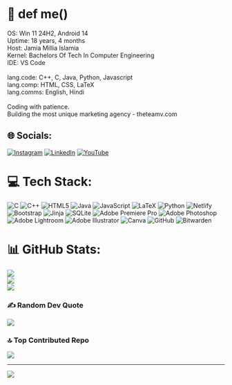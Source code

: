# 💫 def me()
<script src="https://cdn.commoninja.com/sdk/latest/commonninja.js" defer></script>
<div class="commonninja_component pid-e4bf0573-9f1e-4814-831c-0994c3d09fef"></div>
OS: Win 11 24H2, Android 14<br>Uptime: 18 years, 4 months<br>Host: Jamia Millia Islamia<br>Kernel: Bachelors Of Tech In Computer Engineering<br>IDE: VS Code<br><br>lang.code: C++, C, Java, Python, Javascript<br>lang.comp: HTML, CSS, LaTeX<br>lang.comms: English, Hindi<br><br>Coding with patience.<br>Building the most unique marketing agency - theteamv.com


## 🌐 Socials:
[![Instagram](https://img.shields.io/badge/Instagram-%23E4405F.svg?logo=Instagram&logoColor=white)](https://instagram.com/notshahanxd) [![LinkedIn](https://img.shields.io/badge/LinkedIn-%230077B5.svg?logo=linkedin&logoColor=white)](https://linkedin.com/in/shahanxd) [![YouTube](https://img.shields.io/badge/YouTube-%23FF0000.svg?logo=YouTube&logoColor=white)](https://youtube.com/@UCyjEeSvqUYPtwiZmyd1q_Yw) 

# 💻 Tech Stack:
![C](https://img.shields.io/badge/c-%2300599C.svg?style=for-the-badge&logo=c&logoColor=white) ![C++](https://img.shields.io/badge/c++-%2300599C.svg?style=for-the-badge&logo=c%2B%2B&logoColor=white) ![HTML5](https://img.shields.io/badge/html5-%23E34F26.svg?style=for-the-badge&logo=html5&logoColor=white) ![Java](https://img.shields.io/badge/java-%23ED8B00.svg?style=for-the-badge&logo=openjdk&logoColor=white) ![JavaScript](https://img.shields.io/badge/javascript-%23323330.svg?style=for-the-badge&logo=javascript&logoColor=%23F7DF1E) ![LaTeX](https://img.shields.io/badge/latex-%23008080.svg?style=for-the-badge&logo=latex&logoColor=white) ![Python](https://img.shields.io/badge/python-3670A0?style=for-the-badge&logo=python&logoColor=ffdd54) ![Netlify](https://img.shields.io/badge/netlify-%23000000.svg?style=for-the-badge&logo=netlify&logoColor=#00C7B7) ![Bootstrap](https://img.shields.io/badge/bootstrap-%238511FA.svg?style=for-the-badge&logo=bootstrap&logoColor=white) ![Jinja](https://img.shields.io/badge/jinja-white.svg?style=for-the-badge&logo=jinja&logoColor=black) ![SQLite](https://img.shields.io/badge/sqlite-%2307405e.svg?style=for-the-badge&logo=sqlite&logoColor=white) ![Adobe Premiere Pro](https://img.shields.io/badge/Adobe%20Premiere%20Pro-9999FF.svg?style=for-the-badge&logo=Adobe%20Premiere%20Pro&logoColor=white) ![Adobe Photoshop](https://img.shields.io/badge/adobe%20photoshop-%2331A8FF.svg?style=for-the-badge&logo=adobe%20photoshop&logoColor=white) ![Adobe Lightroom](https://img.shields.io/badge/Adobe%20Lightroom-31A8FF.svg?style=for-the-badge&logo=Adobe%20Lightroom&logoColor=white) ![Adobe Illustrator](https://img.shields.io/badge/adobe%20illustrator-%23FF9A00.svg?style=for-the-badge&logo=adobe%20illustrator&logoColor=white) ![Canva](https://img.shields.io/badge/Canva-%2300C4CC.svg?style=for-the-badge&logo=Canva&logoColor=white) ![GitHub](https://img.shields.io/badge/github-%23121011.svg?style=for-the-badge&logo=github&logoColor=white) ![Bitwarden](https://img.shields.io/badge/bitwarden-%23175DDC.svg?style=for-the-badge&logo=bitwarden&logoColor=white)
# 📊 GitHub Stats:
![](https://github-readme-stats.vercel.app/api?username=shahanxd&theme=midnight-purple&hide_border=false&include_all_commits=true&count_private=true)<br/>
![](https://github-readme-streak-stats.herokuapp.com/?user=shahanxd&theme=midnight-purple&hide_border=false)<br/>
![](https://github-readme-stats.vercel.app/api/top-langs/?username=shahanxd&theme=midnight-purple&hide_border=false&include_all_commits=true&count_private=true&layout=compact)

### ✍️ Random Dev Quote
![](https://quotes-github-readme.vercel.app/api?type=horizontal&theme=dark)

### 🔝 Top Contributed Repo
![](https://github-contributor-stats.vercel.app/api?username=shahanxd&limit=5&theme=midnight-purple&combine_all_yearly_contributions=true)

---
[![](https://visitcount.itsvg.in/api?id=shahanxd&icon=5&color=12)](https://visitcount.itsvg.in)

<!-- Proudly created with GPRM ( https://gprm.itsvg.in ) -->
